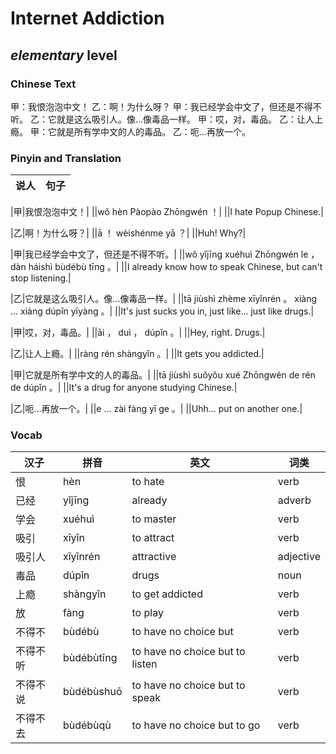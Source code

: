 # Internet Addiction
## *elementary* level

### Chinese Text
甲：我恨泡泡中文！
乙：啊！为什么呀？
甲：我已经学会中文了，但还是不得不听。
乙：它就是这么吸引人。像...像毒品一样。
甲：哎，对，毒品。
乙：让人上瘾。
甲：它就是所有学中文的人的毒品。
乙：呃...再放一个。

### Pinyin and Translation
|说人|句子|
|----|----|

|甲|我恨泡泡中文！|
||wǒ hèn Pàopào Zhōngwén ！|
||I hate Popup Chinese.|

|乙|啊！为什么呀？|
||ā ！ wèishénme yā ？|
||Huh! Why?|

|甲|我已经学会中文了，但还是不得不听。|
||wǒ yǐjīng xuéhuì Zhōngwén le ， dàn háishì bùdébù tīng 。|
||I already know how to speak Chinese, but can't stop listening.|

|乙|它就是这么吸引人。像...像毒品一样。|
||tā jiùshì zhème xīyǐnrén 。 xiàng ... xiàng dúpǐn yīyàng 。|
||It's just sucks you in, just like... just like drugs.|

|甲|哎，对，毒品。|
||āi ， duì ， dúpǐn 。|
||Hey, right. Drugs.|

|乙|让人上瘾。|
||ràng rén shàngyǐn 。|
||It gets you addicted.|

|甲|它就是所有学中文的人的毒品。|
||tā jiùshì suǒyǒu xué Zhōngwén de rén de dúpǐn 。|
||It's a drug for anyone studying Chinese.|

|乙|呃...再放一个。|
||e ... zài fàng yī ge 。|
||Uhh... put on another one.|
### Vocab
|汉子|拼音|英文|词类|
|----|----|----|----|
|恨|hèn|to hate|verb|
|已经|yǐjīng|already|adverb|
|学会|xuéhuì|to master|verb|
|吸引|xīyǐn|to attract|verb|
|吸引人|xīyǐnrén|attractive|adjective|
|毒品|dúpǐn|drugs|noun|
|上瘾|shàngyǐn|to get addicted|verb|
|放|fàng|to play|verb|
|不得不|bùdébù|to have no choice but|verb|
|不得不听|bùdébùtīng|to have no choice but to listen|verb|
|不得不说|bùdébùshuō|to have no choice but to speak|verb|
|不得不去|bùdébùqù|to have no choice but to go|verb|